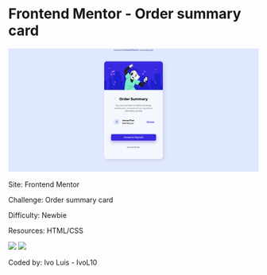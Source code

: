 # Frontend Mentor - Order summary card

![Visualização do design para o desafio de codificação.](./design/screencapture-file-C-Users-Ivo-Desktop-order-summary-component-main-index-html-2021-11-04-14_52_03.png)

Site: Frontend Mentor

Challenge: Order summary card

Difficulty: Newbie

Resources: HTML/CSS

<img src="https://img.shields.io/badge/HTML5-E34F26?style=for-the-badge&logo=html5&logoColor=white"/> <img src="https://img.shields.io/badge/CSS3-1572B6?style=for-the-badge&logo=css3&logoColor=white"/>

Coded by: Ivo Luis - IvoL10
